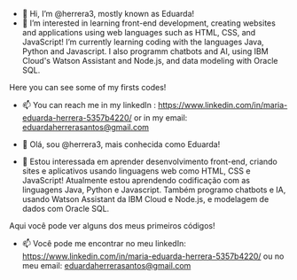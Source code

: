 - 👋 Hi, I’m @herrera3, mostly known as Eduarda! 
- 👀 I’m interested in learning front-end development, creating websites and applications using web languages such as HTML, CSS, and JavaScript!
I’m currently learning coding with the languages Java, Python and Javascript. I also programm chatbots and AI, using IBM Cloud's Watson Assistant and Node.js, and data modeling with Oracle SQL.

Here you can see some of my firsts codes!

- 📫 You can reach me in my linkedIn : https://www.linkedin.com/in/maria-eduarda-herrera-5357b4220/ or in my email: eduardaherrerasantos@gmail.com

- 👋 Olá, sou @herrera3, mais conhecida como Eduarda!
- 👀 Estou interessada em aprender desenvolvimento front-end, criando sites e aplicativos usando linguagens web como HTML, CSS e JavaScript!
Atualmente estou aprendendo codificação com as linguagens Java, Python e Javascript. Também programo chatbots e IA, usando Watson Assistant da IBM Cloud e Node.js, e modelagem de dados com Oracle SQL.

Aqui você pode ver alguns dos meus primeiros códigos!

- 📫 Você pode me encontrar no meu linkedIn: https://www.linkedin.com/in/maria-eduarda-herrera-5357b4220/ ou no meu email: eduardaherrerasantos@gmail.com

<!---
herrera3/herrera3 is a ✨ special ✨ repository because its `README.md` (this file) appears on your GitHub profile.
You can click the Preview link to take a look at your changes.
--->
